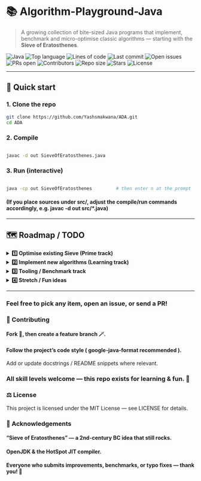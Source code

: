 # 📚 Algorithm-Playground-Java
> A growing collection of bite-sized Java programs that implement, benchmark and micro-optimise classic algorithms — starting with the **Sieve of Eratosthenes**.

![Java](https://img.shields.io/badge/Java-17%2B-blue?logo=java)
![Top language](https://img.shields.io/github/languages/top/Yashsmakwana/ADA)
![Lines of code](https://img.shields.io/tokei/lines/github/Yashsmakwana/ADA)
![Last commit](https://img.shields.io/github/last-commit/Yashsmakwana/ADA)
![Open issues](https://img.shields.io/github/issues/Yashsmakwana/ADA)
![PRs open](https://img.shields.io/github/issues-pr/Yashsmakwana/ADA)
![Contributors](https://img.shields.io/github/contributors/Yashsmakwana/ADA)
![Repo size](https://img.shields.io/github/repo-size/Yashsmakwana/ADA)
![Stars](https://img.shields.io/github/stars/Yashsmakwana/ADA?style=social)
![License](https://img.shields.io/github/license/Yashsmakwana/ADA)

---

## 🚀 Quick start

### 1. Clone the repo

```bash
git clone https://github.com/Yashsmakwana/ADA.git
cd ADA
```
### 2. Compile

```bash

javac -d out SieveOfEratosthenes.java
```
### 3. Run (interactive)

```bash

java -cp out SieveOfEratosthenes         # then enter n at the prompt
```
#### (If you place sources under src/, adjust the compile/run commands accordingly, e.g. javac -d out src/*.java)
---
## 🗺️ Roadmap / TODO

<details>
<summary><strong>1️⃣  Optimise existing Sieve (Prime track)</strong></summary>

- [ ] ✅ Baseline version (done)  
- [ ] ♻️ **BitSet / boolean[]** → 8-32 × less RAM  
- [ ] 🚀 **Odd-only storage** (skip even indices)  
- [ ] 🔄 **Wheel factorisation 6k ± 1** (skip multiples of 2 & 3)  
- [ ] 🌱 **Segmented sieve** (O(√n) RAM) – handle n > 1e9  
- [ ] ⚙️ **Parallel segmentation** (ForkJoin / Streams)  
- [ ] 🏎️ **JIT-friendly inner loop** (no bound checks, hoist constants)  
- [ ] 🏆 Compare vs. [primesieve](https://github.com/kimwalisch/primesieve) and document gap
</details>

<details>
<summary><strong>2️⃣  Implement new algorithms (Learning track)</strong></summary>

### Number theory
- [ ] GCD (Euclid, binary GCD)  
- [ ] Modular exponentiation (fast exp)  
- [ ] Miller-Rabin primality test  
- [ ] Euler’s Totient function φ(n) (sieve style)

### Sorting / Searching
- [ ] Quicksort (in-place)  
- [ ] Merge sort (top-down & bottom-up)  
- [ ] Heapsort + priority queue demo  
- [ ] Binary search (iter. & recur.)

### Data Structures
- [ ] Dynamic array vs. Linked list benchmark  
- [ ] Union-Find / Disjoint Set (path compression)  
- [ ] HashMap open-addressing playground

### Graphs
- [ ] BFS & DFS templates  
- [ ] Dijkstra (min-heap)  
- [ ] Topological sort (Kahn)  
- [ ] Minimum spanning tree (Kruskal / Prim)

### Dynamic Programming
- [ ] Fibonacci (memo vs. bottom-up)  
- [ ] Longest Increasing Subsequence (O(n log n))  
- [ ] Knapsack 0/1
  
</details>

<details>
<summary><strong>3️⃣  Tooling / Benchmark track</strong></summary>

- [ ] 📏 Integrate **JMH** micro-benchmarks for each algorithm  
- [ ] 🧪 **JUnit 5** test suite (edge cases & property tests)  
- [ ] 🛠️ **GitHub Actions** CI: compile, test, benchmark smoke run  
- [ ] 📈 Code coverage badge (Codecov)  
- [ ] 🖋️ Apply `google-java-format` via pre-commit hook  
</details>

<details>
<summary><strong>4️⃣  Stretch / Fun ideas</strong></summary>

- [ ] ⏲️ Visualise sieve progress in ASCII / Swing  
- [ ] 🌐 Expose algorithms as REST endpoints (Spring Boot)  
- [ ] 📦 Publish a tiny **Maven Central** library (`algo-playground-core`)  
- [ ] 📚 Write a blog post for each optimisation with graphs  
</details>

---

### Feel free to pick any item, open an issue, or send a PR!
### 🤝 Contributing
#### Fork 📌, then create a feature branch 🪄.
#### Follow the project’s code style ( google-java-format recommended ).
Add or update docstrings / README snippets where relevant.

### All skill levels welcome — this repo exists for learning & fun. 🎈
### ⚖️ License
This project is licensed under the MIT License — see LICENSE for details.
### 🙏 Acknowledgements
#### “Sieve of Eratosthenes” — a 2nd-century BC idea that still rocks.
#### OpenJDK & the HotSpot JIT compiler.
#### Everyone who submits improvements, benchmarks, or typo fixes — thank you! 🎉
